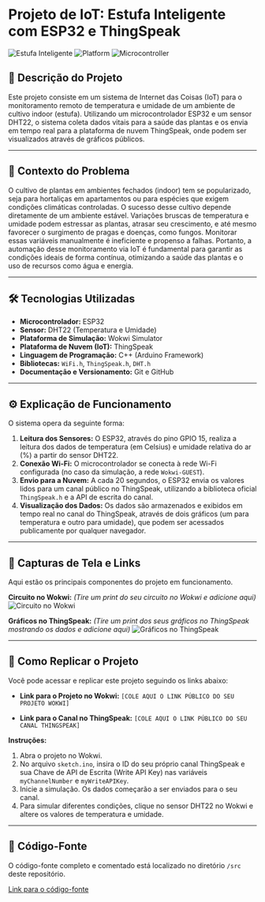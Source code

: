 # Projeto de IoT: Estufa Inteligente com ESP32 e ThingSpeak

![Estufa Inteligente](https://img.shields.io/badge/IoT-Estufa%20Inteligente-green)
![Platform](https://img.shields.io/badge/Plataforma-Wokwi-purple)
![Microcontroller](https://img.shields.io/badge/MCU-ESP32-orange)

## 📖 Descrição do Projeto

Este projeto consiste em um sistema de Internet das Coisas (IoT) para o monitoramento remoto de temperatura e umidade de um ambiente de cultivo indoor (estufa). Utilizando um microcontrolador ESP32 e um sensor DHT22, o sistema coleta dados vitais para a saúde das plantas e os envia em tempo real para a plataforma de nuvem ThingSpeak, onde podem ser visualizados através de gráficos públicos.

---

## 🎯 Contexto do Problema

O cultivo de plantas em ambientes fechados (indoor) tem se popularizado, seja para hortaliças em apartamentos ou para espécies que exigem condições climáticas controladas. O sucesso desse cultivo depende diretamente de um ambiente estável. Variações bruscas de temperatura e umidade podem estressar as plantas, atrasar seu crescimento, e até mesmo favorecer o surgimento de pragas e doenças, como fungos. Monitorar essas variáveis manualmente é ineficiente e propenso a falhas. Portanto, a automação desse monitoramento via IoT é fundamental para garantir as condições ideais de forma contínua, otimizando a saúde das plantas e o uso de recursos como água e energia.

---

## 🛠️ Tecnologias Utilizadas

* **Microcontrolador:** ESP32
* **Sensor:** DHT22 (Temperatura e Umidade)
* **Plataforma de Simulação:** Wokwi Simulator
* **Plataforma de Nuvem (IoT):** ThingSpeak
* **Linguagem de Programação:** C++ (Arduino Framework)
* **Bibliotecas:** `WiFi.h`, `ThingSpeak.h`, `DHT.h`
* **Documentação e Versionamento:** Git e GitHub

---

## ⚙️ Explicação de Funcionamento

O sistema opera da seguinte forma:
1.  **Leitura dos Sensores:** O ESP32, através do pino GPIO 15, realiza a leitura dos dados de temperatura (em Celsius) e umidade relativa do ar (%) a partir do sensor DHT22.
2.  **Conexão Wi-Fi:** O microcontrolador se conecta à rede Wi-Fi configurada (no caso da simulação, a rede `Wokwi-GUEST`).
3.  **Envio para a Nuvem:** A cada 20 segundos, o ESP32 envia os valores lidos para um canal público no ThingSpeak, utilizando a biblioteca oficial `ThingSpeak.h` e a API de escrita do canal.
4.  **Visualização dos Dados:** Os dados são armazenados e exibidos em tempo real no canal do ThingSpeak, através de dois gráficos (um para temperatura e outro para umidade), que podem ser acessados publicamente por qualquer navegador.

---

## 📸 Capturas de Tela e Links

Aqui estão os principais componentes do projeto em funcionamento.

**Circuito no Wokwi:**
*(Tire um print do seu circuito no Wokwi e adicione aqui)*
![Circuito no Wokwi](./img/wokwi_circuito.png)

**Gráficos no ThingSpeak:**
*(Tire um print dos seus gráficos no ThingSpeak mostrando os dados e adicione aqui)*
![Gráficos no ThingSpeak](./img/thingspeak_grafico.png)

---

## 🚀 Como Replicar o Projeto

Você pode acessar e replicar este projeto seguindo os links abaixo:

* **Link para o Projeto no Wokwi:**
    `[COLE AQUI O LINK PÚBLICO DO SEU PROJETO WOKWI]`

* **Link para o Canal no ThingSpeak:**
    `[COLE AQUI O LINK PÚBLICO DO SEU CANAL THINGSPEAK]`

**Instruções:**
1.  Abra o projeto no Wokwi.
2.  No arquivo `sketch.ino`, insira o ID do seu próprio canal ThingSpeak e sua Chave de API de Escrita (Write API Key) nas variáveis `myChannelNumber` e `myWriteAPIKey`.
3.  Inicie a simulação. Os dados começarão a ser enviados para o seu canal.
4.  Para simular diferentes condições, clique no sensor DHT22 no Wokwi e altere os valores de temperatura e umidade.

---

## 📂 Código-Fonte

O código-fonte completo e comentado está localizado no diretório `/src` deste repositório.

[Link para o código-fonte](./src/sketch.ino)
